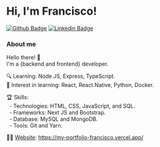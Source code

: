 # Hi, I'm Francisco! 

[![Github Badge](https://img.shields.io/badge/-Github-000?style=flat-square&logo=Github&logoColor=white&link=https://github.com/fagnerpsantos)](https://github.com/asqgk)
[![Linkedin Badge](https://img.shields.io/badge/-LinkedIn-blue?style=flat-square&logo=Linkedin&logoColor=white&link=https://www.linkedin.com/in/francisco-nedir-dos-passos-95b6a217a/)](https://www.linkedin.com/in/francisco-nedir-dos-passos-95b6a217a/)

### About me
Hello there! :wave: <br>
I'm a {backend and frontend} developer.

:mag: Learning: Node JS, Express, TypeScript.<br>
💬 Interest in learning: React, React.Native, Python, Docker.

:trophy: Skills: <br>
&nbsp;&nbsp;- Technologies: HTML, CSS, JavaScript, and SQL.<br>
&nbsp;&nbsp;- Frameworks: Next JS and Bootstrap.<br>
&nbsp;&nbsp;- Database: MySQL and MongoDB.<br>
&nbsp;&nbsp;- Tools: Git and Yarn.<br>

👨‍💻 [Website](#): https://my-portfolio-francisco.vercel.app/ <br>




